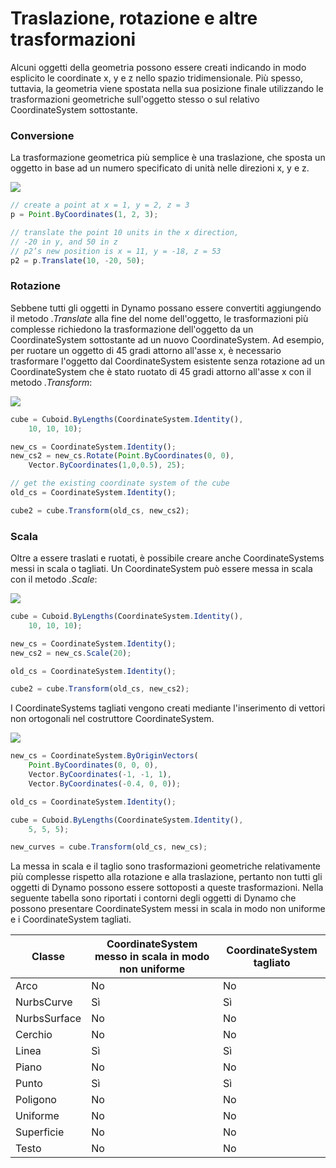 # Traslazione, rotazione e altre trasformazioni

Alcuni oggetti della geometria possono essere creati indicando in modo esplicito le coordinate x, y e z nello spazio tridimensionale. Più spesso, tuttavia, la geometria viene spostata nella sua posizione finale utilizzando le trasformazioni geometriche sull'oggetto stesso o sul relativo CoordinateSystem sottostante.

### Conversione

La trasformazione geometrica più semplice è una traslazione, che sposta un oggetto in base ad un numero specificato di unità nelle direzioni x, y e z.

![](../images/8-2/5/Transformations\_01.png)

```js
// create a point at x = 1, y = 2, z = 3
p = Point.ByCoordinates(1, 2, 3);

// translate the point 10 units in the x direction,
// -20 in y, and 50 in z
// p2’s new position is x = 11, y = -18, z = 53
p2 = p.Translate(10, -20, 50);
```

### Rotazione

Sebbene tutti gli oggetti in Dynamo possano essere convertiti aggiungendo il metodo _.Translate_ alla fine del nome dell'oggetto, le trasformazioni più complesse richiedono la trasformazione dell'oggetto da un CoordinateSystem sottostante ad un nuovo CoordinateSystem. Ad esempio, per ruotare un oggetto di 45 gradi attorno all'asse x, è necessario trasformare l'oggetto dal CoordinateSystem esistente senza rotazione ad un CoordinateSystem che è stato ruotato di 45 gradi attorno all'asse x con il metodo _.Transform_:

![](../images/8-2/5/Transformations\_02.png)

```js
cube = Cuboid.ByLengths(CoordinateSystem.Identity(),
    10, 10, 10);

new_cs = CoordinateSystem.Identity();
new_cs2 = new_cs.Rotate(Point.ByCoordinates(0, 0),
    Vector.ByCoordinates(1,0,0.5), 25);

// get the existing coordinate system of the cube
old_cs = CoordinateSystem.Identity();

cube2 = cube.Transform(old_cs, new_cs2);
```

### Scala

Oltre a essere traslati e ruotati, è possibile creare anche CoordinateSystems messi in scala o tagliati. Un CoordinateSystem può essere messa in scala con il metodo _.Scale_:

![](../images/8-2/5/Transformations\_03.png)

```js
cube = Cuboid.ByLengths(CoordinateSystem.Identity(),
    10, 10, 10);

new_cs = CoordinateSystem.Identity();
new_cs2 = new_cs.Scale(20);

old_cs = CoordinateSystem.Identity();

cube2 = cube.Transform(old_cs, new_cs2);
```

I CoordinateSystems tagliati vengono creati mediante l'inserimento di vettori non ortogonali nel costruttore CoordinateSystem.

![](../images/8-2/5/Transformations\_04.png)

```js
new_cs = CoordinateSystem.ByOriginVectors(
    Point.ByCoordinates(0, 0, 0),
	Vector.ByCoordinates(-1, -1, 1),
	Vector.ByCoordinates(-0.4, 0, 0));

old_cs = CoordinateSystem.Identity();

cube = Cuboid.ByLengths(CoordinateSystem.Identity(),
    5, 5, 5);

new_curves = cube.Transform(old_cs, new_cs);
```

La messa in scala e il taglio sono trasformazioni geometriche relativamente più complesse rispetto alla rotazione e alla traslazione, pertanto non tutti gli oggetti di Dynamo possono essere sottoposti a queste trasformazioni. Nella seguente tabella sono riportati i contorni degli oggetti di Dynamo che possono presentare CoordinateSystem messi in scala in modo non uniforme e i CoordinateSystem tagliati.

| Classe        | CoordinateSystem messo in scala in modo non uniforme | CoordinateSystem tagliato |
| ------------ | ------------------------------------- | ------------------------ |
| Arco          | No                                    | No                       |
| NurbsCurve   | Sì                                   | Sì                      |
| NurbsSurface | No                                    | No                       |
| Cerchio       | No                                    | No                       |
| Linea         | Sì                                   | Sì                      |
| Piano        | No                                    | No                       |
| Punto        | Sì                                   | Sì                      |
| Poligono      | No                                    | No                       |
| Uniforme        | No                                    | No                       |
| Superficie      | No                                    | No                       |
| Testo         | No                                    | No                       |
